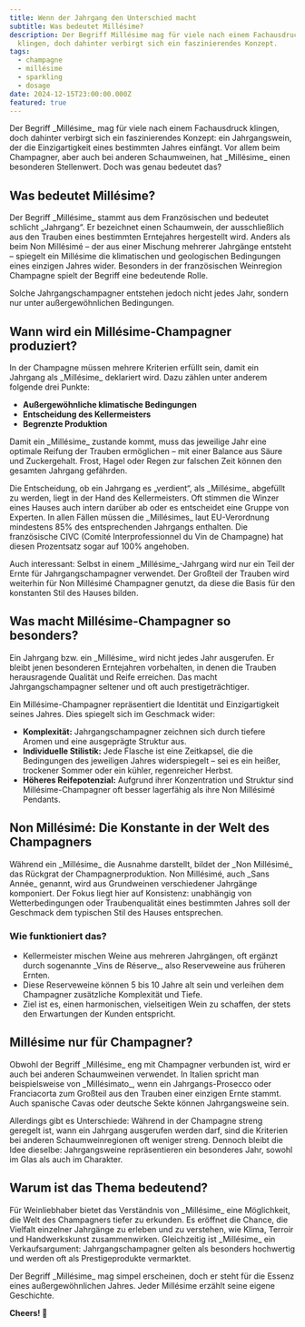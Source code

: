 ```yaml
---
title: Wenn der Jahrgang den Unterschied macht
subtitle: Was bedeutet Millésime?
description: Der Begriff Millésime mag für viele nach einem Fachausdruck
  klingen, doch dahinter verbirgt sich ein faszinierendes Konzept.
tags:
  - champagne
  - millésime
  - sparkling
  - dosage
date: 2024-12-15T23:00:00.000Z
featured: true
---
```


Der Begriff \_Millésime\_ mag für viele nach einem Fachausdruck klingen, doch dahinter verbirgt sich ein faszinierendes Konzept: ein Jahrgangswein, der die Einzigartigkeit eines bestimmten Jahres einfängt. Vor allem beim Champagner, aber auch bei anderen Schaumweinen, hat \_Millésime\_ einen besonderen Stellenwert. Doch was genau bedeutet das?

## **Was bedeutet Millésime?**

Der Begriff \_Millésime\_ stammt aus dem Französischen und bedeutet schlicht „Jahrgang“. Er bezeichnet einen Schaumwein, der ausschließlich aus den Trauben eines bestimmten Erntejahres hergestellt wird. Anders als beim Non Millésimé – der aus einer Mischung mehrerer Jahrgänge entsteht – spiegelt ein Millésime die klimatischen und geologischen Bedingungen eines einzigen Jahres wider. Besonders in der französischen Weinregion Champagne spielt der Begriff eine bedeutende Rolle.

Solche Jahrgangschampagner entstehen jedoch nicht jedes Jahr, sondern nur unter außergewöhnlichen Bedingungen.

## **Wann wird ein Millésime-Champagner produziert?**

In der Champagne müssen mehrere Kriterien erfüllt sein, damit ein Jahrgang als \_Millésime\_ deklariert wird. Dazu zählen unter anderem folgende drei Punkte:

- **Außergewöhnliche klimatische Bedingungen** 
- **Entscheidung des Kellermeisters**
- **Begrenzte Produktion**

Damit ein \_Millésime\_ zustande kommt, muss das jeweilige Jahr eine optimale Reifung der Trauben ermöglichen – mit einer Balance aus Säure und Zuckergehalt. Frost, Hagel oder Regen zur falschen Zeit können den gesamten Jahrgang gefährden.

Die Entscheidung, ob ein Jahrgang es „verdient“, als \_Millésime\_ abgefüllt zu werden, liegt in der Hand des Kellermeisters. Oft stimmen die Winzer eines Hauses auch intern darüber ab oder es entscheidet eine Gruppe von Experten. In allen Fällen müssen die \_Millésimes\_ laut EU-Verordnung mindestens 85% des entsprechenden Jahrgangs enthalten. Die französische CIVC (Comité Interprofessionnel du Vin de Champagne) hat diesen Prozentsatz sogar auf 100% angehoben. 

Auch interessant: Selbst in einem \_Millésime\_-Jahrgang wird nur ein Teil der Ernte für Jahrgangschampagner verwendet. Der Großteil der Trauben wird weiterhin für Non Millésimé Champagner genutzt, da diese die Basis für den konstanten Stil des Hauses bilden.

## **Was macht Millésime-Champagner so besonders?**

Ein Jahrgang bzw. ein \_Millésime\_ wird nicht jedes Jahr ausgerufen. Er bleibt jenen besonderen Erntejahren vorbehalten, in denen die Trauben herausragende Qualität und Reife erreichen. Das macht Jahrgangschampagner seltener und oft auch prestigeträchtiger.

Ein Millésime-Champagner repräsentiert die Identität und Einzigartigkeit seines Jahres. Dies spiegelt sich im Geschmack wider:

- **Komplexität:** Jahrgangschampagner zeichnen sich durch tiefere Aromen und eine ausgeprägte Struktur aus.
- **Individuelle Stilistik:** Jede Flasche ist eine Zeitkapsel, die die Bedingungen des jeweiligen Jahres widerspiegelt – sei es ein heißer, trockener Sommer oder ein kühler, regenreicher Herbst.
- **Höheres Reifepotenzial:** Aufgrund ihrer Konzentration und Struktur sind Millésime-Champagner oft besser lagerfähig als ihre Non Millésimé Pendants.

## **Non Millésimé: Die Konstante in der Welt des Champagners**

Während ein \_Millésime\_ die Ausnahme darstellt, bildet der \_Non Millésimé\_ das Rückgrat der Champagnerproduktion. Non Millésimé, auch \_Sans Année\_ genannt, wird aus Grundweinen verschiedener Jahrgänge komponiert. Der Fokus liegt hier auf Konsistenz: unabhängig von Wetterbedingungen oder Traubenqualität eines bestimmten Jahres soll der Geschmack dem typischen Stil des Hauses entsprechen. 

### **Wie funktioniert das?**

- Kellermeister mischen Weine aus mehreren Jahrgängen, oft ergänzt durch sogenannte \_Vins de Réserve\_, also Reserveweine aus früheren Ernten.
- Diese Reserveweine können 5 bis 10 Jahre alt sein und verleihen dem Champagner zusätzliche Komplexität und Tiefe.
- Ziel ist es, einen harmonischen, vielseitigen Wein zu schaffen, der stets den Erwartungen der Kunden entspricht.

## **Millésime nur für Champagner?**

Obwohl der Begriff \_Millésime\_ eng mit Champagner verbunden ist, wird er auch bei anderen Schaumweinen verwendet. In Italien spricht man beispielsweise von \_Millésimato\_, wenn ein Jahrgangs-Prosecco oder Franciacorta zum Großteil aus den Trauben einer einzigen Ernte stammt. Auch spanische Cavas oder deutsche Sekte können Jahrgangsweine sein.

Allerdings gibt es Unterschiede: Während in der Champagne streng geregelt ist, wann ein Jahrgang ausgerufen werden darf, sind die Kriterien bei anderen Schaumweinregionen oft weniger streng. Dennoch bleibt die Idee dieselbe: Jahrgangsweine repräsentieren ein besonderes Jahr, sowohl im Glas als auch im Charakter.

## **Warum ist das Thema bedeutend?**

Für Weinliebhaber bietet das Verständnis von \_Millésime\_ eine Möglichkeit, die Welt des Champagners tiefer zu erkunden. Es eröffnet die Chance, die Vielfalt einzelner Jahrgänge zu erleben und zu verstehen, wie Klima, Terroir und Handwerkskunst zusammenwirken. Gleichzeitig ist \_Millésime\_ ein Verkaufsargument: Jahrgangschampagner gelten als besonders hochwertig und werden oft als Prestigeprodukte vermarktet.

Der Begriff \_Millésime\_ mag simpel erscheinen, doch er steht für die Essenz eines außergewöhnlichen Jahres. Jeder Millésime erzählt seine eigene Geschichte.

**Cheers! 🍷**
